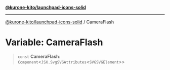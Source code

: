 [**@kurone-kito/launchpad-icons-solid**](../README.md)

***

[@kurone-kito/launchpad-icons-solid](../globals.md) / CameraFlash

# Variable: CameraFlash

> `const` **CameraFlash**: `Component`\<`JSX.SvgSVGAttributes`\<`SVGSVGElement`\>\>

